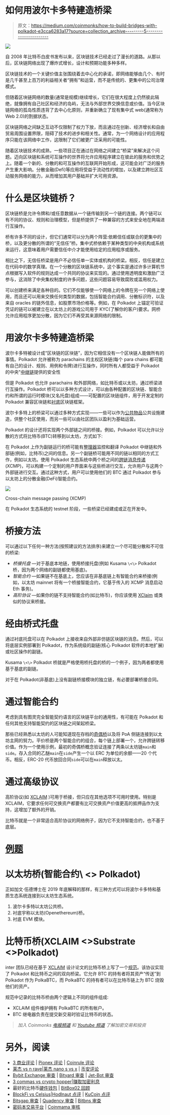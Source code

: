 # 如何用波尔卡多特建造桥梁

> 原文：<https://medium.com/coinmonks/how-to-build-bridges-with-polkadot-e3cca6283a17?source=collection_archive---------5----------------------->

![](img/d98123051617bd237ceb64c5fdb08d44.png)

自 2008 年比特币白皮书发布以来，区块链技术已经走过了漫长的道路。从那以后，区块链网络出现了爆炸式增长，设计和预期功能多种多样。

区块链技术的一个关键价值主张围绕着去中心化的承诺，即网络能够由几个、有时是几千甚至上百万的利益相关者“拥有”和运营，而不是传统的、更集中的公司治理模式。

但随着区块链网络的数量(通常是规模)继续增长，它们在很大程度上仍然彼此隔绝，就像拥有自己社区和经济的岛屿，无法与外部世界交换信息或价值。当今区块链网络的孤岛性质违背了去中心化原则，并重新确立了现有集中式 web(通常称为 Web 2.0)的割据状态。

区块链网络之间缺乏互动不仅限制了权力下放，而且通过在创新、经济增长和自由贸易周围设置界限，阻碍了技术的进步和相关性。通常，为一个网络设计的应用程序只能在该网络中工作，这限制了它们被更广泛采用的可能性。

随着区块链技术的成熟，一些项目正在通过在网络之间建立“桥梁”来解决这个问题。迈向区块链和系统可互操作的世界将允许应用程序建立在彼此的服务和优势之上。随着一个新的、分散的和可互操作的互联网开始形成，这可能会对广泛的服务产生重大影响。分散金融(Defi)等应用将受益于流动性的增加，以及建立跨社区互动服务网络的能力，从而增加其用户基础并扩大可用资源。

# 什么是区块链桥？

区块链桥是允许令牌和/或任意数据从一个链传输到另一个链的连接。两个链可以有不同的协议、规则和治理模型，但是桥提供了一种兼容的方式来安全地在两端进行互操作。

桥有许多不同的设计，但它们通常可以分为两个阵营:依赖信任或联合的更集中的桥，以及更分散的所谓的“无信任”桥。集中式桥依赖于某种类型的中央机构或系统来运行，这意味着用户需要信任中介才能使用给定的应用程序或服务。

相比之下，无信任桥梁是用户不必信任单一实体或机构的桥梁。相反，信任是建立在代码中的数学真理。在一个分散的区块链系统中，这个事实是通过许多计算机节点根据写入软件的规则达成一个共同的协议来实现的。通过使用透明度和激励广泛参与，这消除了中央集权制度的许多问题，这些问题容易导致腐败或滥用权力。

可以创建桥来满足各种目的。它们不仅能够使一个网络上的令牌在另一个网络上使用，而且还可以用来交换任何类型的数据，包括智能合约调用、分散标识符，以及来自 oracles 的链外信息，如股票市场价格等。例如，在 Polkadot 上锚定可验证凭证的链可以被建立在以太坊上的游戏公司用于 KYC(了解你的客户)要求。网桥允许应用程序更加分散，因为它们不再受其来源网络的限制。

# 用波尔卡多特建造桥梁

波尔卡多特被设计成“区块链的区块链”，因为它相信没有一个区块链人能做所有的事情。Polkadot 允许被称为 parachains 的主权区块链(每个 para chains 都可能有自己的设计、规则、用例和令牌)进行互操作，同时所有人都受益于 Polkadot 的中央"[中继链](https://wiki.polkadot.network/docs/en/learn-architecture#relay-chain)提供的安全性

但是 Polkadot 也允许 parachains 和外部网络，如比特币或以太坊，通过桥梁进行互操作。Polkadot 桥可以以多种方式设计，可以由各种配置的区块链、智能合约和所谓的运行时模块(又名托盘)组成——可配置的区块链组件，用于开发定制的 Polkadot 兼容区块链和[衬底](https://www.substrate.io/)区块链框架。

波尔卡多特上的桥梁可以通过多种方式实现——一些可以作为[公共物品](https://polkadot.network/common-good-parachains-an-introduction-to-governance-allocated-parachain-slots/)公共设施建造，供整个社区使用，而另一些可以由社区团队以盈利为基础运营。

Polkadot 的设计还将实现两个外部链之间的桥接。例如，Polkadot 可以允许以分散的方式将比特币(BTC)转移到以太坊，方式如下:

在 Polkadot 上作为副链运行的桥可能有[整理器](https://wiki.polkadot.network/docs/en/learn-collator#docsNav)监控和翻译 Polkadot 中继链和外部链(例如，比特币)之间的信息。另一个副链桥可能用不同的链以相同的方式工作，例如以太坊。使用 Polkadot 生态系统中两个桥之间的[跨链消息传递](https://wiki.polkadot.network/docs/en/learn-crosschain#docsNav) (XCMP)，可以构建一个定制的用户界面来与这些桥进行交互，允许用户与这两个外部链进行交互。通过这种方式，用户可以使用他们的 BTC 通过 Polkadot 参与以太坊上的分散金融(DeFi)智能合约。

![](img/fe03eb5028e952ccbbcd3f79c4ba72e6.png)

Cross-chain message passing (XCMP)

在 Polkadot 生态系统的 testnet 阶段，一些桥梁已经建成或正在开发中。

# 桥接方法[](https://wiki.polkadot.network/docs/learn-bridges#bridging-methods)

可以通过以下任何一种方法(按照建议的方法排序)来建立一个尽可能分散和不可信的桥梁:

*   *桥接托盘* —对于基底本地链，使用桥接托盘(例如 Kusama `\<\>` Polkadot 桥，因为两个网络的副链都使用基底)。
*   *智能合约* —如果链不在基底上，您应该在非基底链上有智能合约来桥接(例如，以太坊 mainnet 将有一个桥接智能合约，它基于传入的 XCMP 消息启动 Eth 事务)。
*   *高阶协议* —如果你的链不支持智能合约(如比特币)，你应该使用 [XClaim](https://eprint.iacr.org/2018/643.pdf) 或类似的协议来桥接。

# 经由桥式托盘[](https://wiki.polkadot.network/docs/learn-bridges#via-bridge-pallets)

通过衬底托盘可以在 Polkadot 上接收来自外部非仿链区块链的消息。然后，可以将底层实例部署到 Polkadot，作为系统级的副链(核心 Polkadot 软件的本地扩展)或社区操作的副链。

Kusama `\<\>` Polkadot 桥就是严格使用桥托盘的桥的一个例子，因为两者都使用基于基底的副链。

对于在 Polkadot(非基底)上没有副链桥接模块的独立链，有必要部署桥接合同。

# 通过智能合约[](https://wiki.polkadot.network/docs/learn-bridges#via-smart-contracts)

考虑到具有图灵完全智能契约语言的区块链平台的通用性，有可能在 Polkadot 和任何其他支持智能契约的区块链之间架起桥梁。

那些已经熟悉以太坊的人可能知道现在存档的[奇偶桥](https://github.com/paritytech/parity-bridge)以及将 PoA 侧链连接到以太坊主网的努力。平价桥是两个智能合约的组合，每个链上部署一个，允许跨链转移价值。作为一个使用示例，最初的奇偶桥概念验证连接了两条以太坊链`main`和`side`。存入合同的乙醚`main`在`side`产生一个以 ERC 为单位的余额——20 个代币。相反，ERC-20 代币放回合同`side`可以在`main`释放以太。

# 通过高级协议[](https://wiki.polkadot.network/docs/learn-bridges#via-higher-order-protocols)

高阶协议(如 [XCLAIM](https://eprint.iacr.org/2018/643.pdf) )可用于桥接，但只应在其他选项不可用时使用。特别是 XCLAIM，它要求任何可交换资产都要有比可交换资产价值更高的抵押品作为支持，这增加了额外的开销。

比特币就是一个非常适合高阶协议的网络例子，因为它不支持智能合约，也不基于底层。

# [例题](https://wiki.polkadot.network/docs/learn-bridges#examples)

# 以太坊桥(智能合约\ <> Polkadot)[](https://wiki.polkadot.network/docs/learn-bridges#ethereum-bridge-smart-contracts--polkadot)

正如加文·伍德博士在 2019 年底解释的那样，有三种方式可以将波尔卡多特和基质生态系统连接到以太坊生态系统。

1.  波尔卡多特以太坊公共桥。
2.  衬底宇称以太坊(Openethereum)桥。
3.  衬底 EVM 模块。

# 比特币桥(XCLAIM \<>Substrate \<>Polkadot)

inter 团队已经在基于 [XCLAIM](https://eprint.iacr.org/2018/643.pdf) 设计论文的比特币桥上写了一个[规范](https://interlay.gitlab.io/polkabtc-spec/)。该协议实现了 Polkadot 和比特币之间的双向桥梁。它允许 BTC 的持有者将其资产“传送”到 Polkadot 作为 PolkaBTC，而 PolkaBTC 的持有者可以在比特币链上为 BTC 烧毁他们的资产。

规范中记录的比特币桥由两个逻辑上不同的组件组成:

*   XCLAIM 组件维护拥有 PolkaBTC 的所有帐户。
*   BTC 继电器负责在提交新交易时验证比特币的状态。

> *加入 Coinmonks* [*电报频道*](https://t.me/coincodecap) *和* [*Youtube 频道*](https://www.youtube.com/c/coinmonks/videos) *了解加密交易和投资*

# 另外，阅读

*   [3 商业评论](/coinmonks/3commas-review-an-excellent-crypto-trading-bot-2020-1313a58bec92) | [Pionex 评论](https://coincodecap.com/pionex-review-exchange-with-crypto-trading-bot) | [Coinrule 评论](/coinmonks/coinrule-review-2021-a-beginner-friendly-crypto-trading-bot-daf0504848ba)
*   [莱杰 vs n rave](/coinmonks/ledger-vs-ngrave-zero-7e40f0c1d694)|[莱杰 nano s vs x](/coinmonks/ledger-nano-s-vs-x-battery-hardware-price-storage-59a6663fe3b0) | [币安评论](/coinmonks/binance-review-ee10d3bf3b6e)
*   [Bybit Exchange 审查](/coinmonks/bybit-exchange-review-dbd570019b71) | [Bityard 审查](https://coincodecap.com/bityard-reivew) | [Jet-Bot 审查](https://coincodecap.com/jet-bot-review)
*   [3 commas vs crypto hopper](/coinmonks/3commas-vs-pionex-vs-cryptohopper-best-crypto-bot-6a98d2baa203)|[赚取加密利息](/coinmonks/earn-crypto-interest-b10b810fdda3)
*   最好的比特币[硬件钱包](/coinmonks/hardware-wallets-dfa1211730c6) | [BitBox02 回顾](/coinmonks/bitbox02-review-your-swiss-bitcoin-hardware-wallet-c36c88fff29)
*   [BlockFi vs Celsius](/coinmonks/blockfi-vs-celsius-vs-hodlnaut-8a1cc8c26630)|[Hodlnaut 点评](/coinmonks/hodlnaut-review-best-way-to-hodl-is-to-earn-interest-on-your-bitcoin-6658a8c19edf) | [KuCoin 点评](https://coincodecap.com/kucoin-review)
*   [Bitsgap 审查](/coinmonks/bitsgap-review-a-crypto-trading-bot-that-makes-easy-money-a5d88a336df2) | [Quadency 审查](/coinmonks/quadency-review-a-crypto-trading-automation-platform-3068eaa374e1) | [Bitbns 审查](/coinmonks/bitbns-review-38256a07e161)
*   [密码本交易平台](/coinmonks/top-10-crypto-copy-trading-platforms-for-beginners-d0c37c7d698c) | [Coinmama 审核](/coinmonks/coinmama-review-ace5641bde6e)